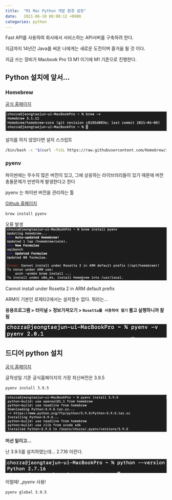 ```yaml
---
title:  "M1 Mac Python 개발 환경 설정"
date:   2021-06-10 08:00:12 +0900
categories: python
---
```


Fast API를 사용하여 회사에서 서비스하는 API서버를 구축하려 한다.

지금까지 14년간 Java를 써온 나에게는 새로운 도전이며 즐거움 될 것 이다.

지금 쓰는 장비가 Macbook Pro 13 M1 이기에 M1 기준으로 진행한다.

## Python 설치에 앞서...
### Homebrew
[공식 홈페이지](https://brew.sh/index_ko "Homebrew 공식홈페이지")

![버전확인](/assets/images/2021/06/20210610_01.png "버전확인 결과")

설치를 하지 않았다면 설치 스크립트
```sh
/bin/bash -c "$(curl -fsSL https://raw.githubusercontent.com/Homebrew/install/HEAD/install.sh)"
```

### pyenv

파이썬에는 무수히 많은 버전이 있고, 그에 상응하는 라이브러리들이 있기 때문에 버전충돌문제가 빈번하게 발생한다고 한다

pyenv 는 파이썬 버전을 관리하는 툴

[Github 홈페이지](https://github.com/pyenv/pyenv)

```sh
brew install pyenv
```

오류 발생
![오류발생](/assets/images/2021/06/20210610_02.png "이런...")

Cannot install under Rosetta 2 in ARM default prefix

ARM이 기본인 로제타2에서는 설치할수 없다. 뭐라는...

__응용프로그램 > 터미널 > 정보가져오기 > `Rosetta를 사용하여 열기` 풀고 실행하니까 잘 됨__

![설치 성공](/assets/images/2021/06/20210610_03.png "pyenv 성공")

## 드디어 python 설치
[공식 홈페이지](https://www.python.org/)

글작성일 기준 공식홈페이지의 가장 최신버전은 3.9.5

```shell
pyenv install 3.9.5
```

![설치 성공](/assets/images/2021/06/20210610_04.png "python 성공")

__머선 일이고...__

난 3.9.5를 설치하였는데... 2.7.16 이란다.

![머선 일이고...](/assets/images/2021/06/20210610_05.png "이런")

이럴때! __pyenv_ 사용!

```shell
pyenv global 3.9.5
```